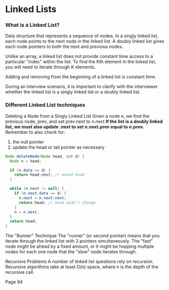 # Linked Lists

### What is a Linked List?

Data structure that represents a sequence of nodes. In a singly linked list, each node points to the next node in the linked list. A doubly linked list gives each node pointers to both the next and previous nodes.

Unlike an array, a linked list does not provide constant time access to a particular "index" within the list. To find the Kth element in the linked list, you will need to iterate through K elements.

Adding and removing from the beginning of a linked list is constant time.

During an interview scenario, it is important to clarify with the interviewer whether the linked list is a singly linked list or a doubly linked list.

### Different Linked List techniques

Deleting a Node from a Singly Linked List
Given a node n, we find the previous node, prev, and set prev.next to n.next
**If the list is a doubly linked list, we must also update .next to set n.next.prev equal to n.prev.**
Remember to also check for:

1. the null pointer
2. update the head or tail pointer as necessary

```java
Node deleteNode(Node head, int d) {
  Node n = head;

  if (n.data == d) {
    return head.next; // moved head
  }

  while (n.next != null) {
    if (n.next.data == d) {
      n.next = n.next.next;
      return head; // head didn't change
    }
    n = n.next;
  }
  return head;
}
```

The "Runner" Technique
The "runner" (or second pointer) means that you iterate through the linked list with 2 pointers simultaneously. The "fast" node might be ahead by a fixed amount, or it might be hopping multiple nodes for each one node that the "slow" node iterates through.

Recursive Problems
A number of linked list questions rely on recursion. Recursive algorithms take at least O(n) space, where n is the depth of the recursive call.

Page 94
